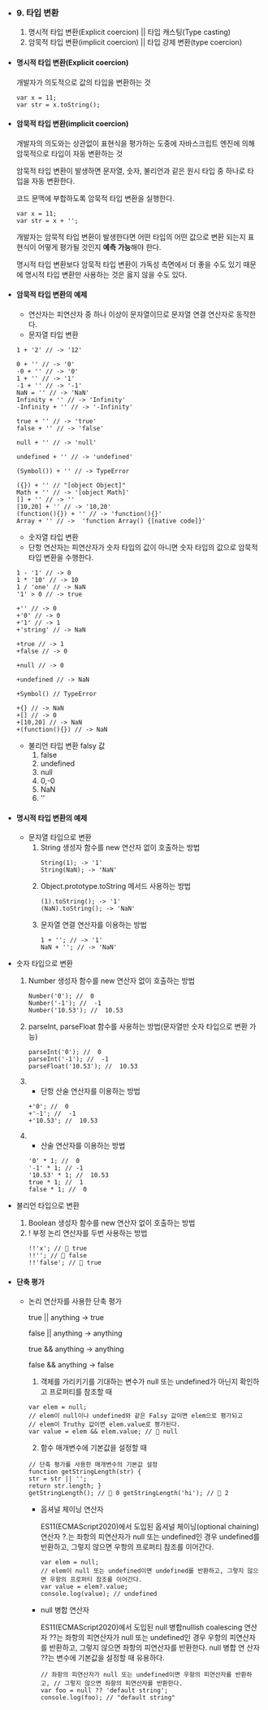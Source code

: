 - ### 9. 타입 변환

  1.  명시적 타입 변환(Explicit coercion) || 타입 캐스팅(Type casting)
  2.  암묵적 타입 변환(implicit coercion) || 타입 강제 변환(type coercion)

- #### 명시적 타입 변환(Explicit coercion)

  개발자가 의도적으로 값의 타입을 변환하는 것

  ```
  var x = 11;
  var str = x.toString();
  ```

- #### 암묵적 타입 변환(implicit coercion)

  개발자의 의도와는 상관없이 표현식을 평가하는 도중에 자바스크립트 엔진에 의해 암묵적으로 타입이 자동 변환하는 것

  암묵적 타입 변환이 발생하면 문자열, 숫자, 불리언과 같은 원시 타입 중 하나로 타입을 자동 변환한다.

  코드 문맥에 부합하도록 암묵적 타입 변환을 실행한다.

  ```
  var x = 11;
  var str = x + '';
  ```

  개발자는 암묵적 타입 변환이 발생한다면 어떤 타입의 어떤 값으로 변환 되는지 표현식이 어떻게 평가될 것인지 <strong>예측 가능</strong>해야 한다.

  명시적 타입 변환보다 암묵적 타입 변환이 가독성 측면에서 더 좋을 수도 있기 때문에 명시적 타입 변환만 사용하는 것은 옳지 않을 수도 있다.

- #### 암묵적 타입 변환의 예제

  - 연산자는 피연산자 중 하나 이상이 문자열이므로 문자열 연결 연산자로 동작한다.

  * 문자열 타입 변환

  ```
  1 + '2' // -> '12'

  0 + '' // -> '0'
  -0 + '' // -> '0'
  1 + '' // -> '1'
  -1 + '' // -> '-1'
  NaN = '' // -> 'NaN'
  Infinity + '' // -> 'Infinity'
  -Infinity + '' // -> '-Infinity'

  true + '' // -> 'true'
  false + '' // -> 'false'

  null + '' // -> 'null'

  undefined + '' // -> 'undefined'

  (Symbol()) + '' // -> TypeError

  ({}) + '' // "[object Object]"
  Math + '' // -> '[object Math]'
  [] + '' // -> ''
  [10,20] + '' // -> '10,20'
  (function(){}) + '' // -> 'function(){}'
  Array + '' // ->  'function Array() {[native code]}'
  ```

  - 숫자열 타입 변환

  * 단항 연산자는 피연산자가 숫자 타입의 값이 아니면 숫자 타입의 값으로 암묵적 타입 변환을 수행한다.

  ```
  1 - '1' // -> 0
  1 * '10' // -> 10
  1 / 'one' // -> NaN
  '1' > 0 // -> true

  +'' // -> 0
  +'0' // -> 0
  +'1' // -> 1
  +'string' // -> NaN

  +true // -> 1
  +false // -> 0

  +null // -> 0

  +undefined // -> NaN

  +Symbol() // TypeError

  +{} // -> NaN
  +[] // -> 0
  +[10,20] // -> NaN
  +(function(){}) // -> NaN

  ```

  - 불리언 타입 변환
    falsy 값
    1. false
    2. undefined
    3. null
    4. 0,-0
    5. NaN
    6. ''

- #### 명시적 타입 변환의 예제
  - 문자열 타입으로 변환
    1.  String 생성자 함수를 new 연산자 없이 호출하는 방법
        ```
        String(1); -> '1'
        String(NaN); -> 'NaN'
        ```
    2.  Object.prototype.toString 메서드 사용하는 방법
        ```
        (1).toString(); -> '1'
        (NaN).toString(); -> 'NaN'
        ```
    3.  문자열 연결 연산자를 이용하는 방법
        ```
        1 + ''; // -> '1'
        NaN + ''; // -> 'NaN'
        ```
- 숫자 타입으로 변환

  1. Number 생성자 함수를 new 연산자 없이 호출하는 방법
     ```
     Number('0'); //  0
     Number('-1'); //  -1
     Number('10.53'); //  10.53
     ```
  2. parseInt, parseFloat 함수를 사용하는 방법(문자열만 숫자 타입으로 변환 가능)
     ```
     parseInt('0'); //  0
     parseInt('-1'); //  -1
     parseFloat('10.53'); //  10.53
     ```
  3. - 단항 산술 연산자를 이용하는 방법
     ```
     +'0'; //  0
     +'-1'; //  -1
     +'10.53'; //  10.53
     ```
  4. - 산술 연산자를 이용하는 방법
     ```
     '0' * 1; //  0
     '-1' * 1; // -1
     '10.53' * 1; //  10.53
     true * 1; //  1
     false * 1; //  0
     ```

- 불리언 타입으로 변환
  1. Boolean 생성자 함수를 new 연산자 없이 호출하는 방법
  2. ! 부정 논리 연산자를 두번 사용하는 방법
     ```
     !!'x'; //  true
     !!''; //  false
     !!'false'; //  true
     ```
- #### 단축 평가

  - 논리 연산자를 사용한 단축 평가

    true || anything -> true

    false || anything -> anything

    true && anything -> anything

    false && anything -> false

    1. 객체를 가리키기를 기대하는 변수가 null 또는 undefined가 아닌지 확인하고 프로퍼티를 참조할 때

    ```
    var elem = null;
    // elem이 null이나 undefined와 같은 Falsy 값이면 elem으로 평가되고
    // elem이 Truthy 값이면 elem.value로 평가된다.
    var value = elem && elem.value; //  null
    ```

    2. 함수 매개변수에 기본값을 설정할 때

    ```
    // 단축 평가를 사용한 매개변수의 기본값 설정
    function getStringLength(str) {
    str = str || '';
    return str.length; }
    getStringLength(); //  0 getStringLength('hi'); //  2
    ```

    - 옵셔널 체이닝 연산자

      ES11(ECMAScript2020)에서 도입된 옵셔널 체이닝(optional chaining) 연산자 ?.는 좌항의 피연산자가 null 또는
      undefined인 경우 undefined를 반환하고, 그렇지 않으면 우항의 프로퍼티 참조를 이어간다.

      ```
      var elem = null;
      // elem이 null 또는 undefined이면 undefined를 반환하고, 그렇지 않으면 우항의 프로퍼티 참조를 이어간다.
      var value = elem?.value;
      console.log(value); // undefined
      ```

    - null 병합 연산자

      ES11(ECMAScript2020)에서 도입된 null 병합nullish coalescing 연산자 ??는 좌항의 피연산자가 null 또는 undefined인 경우 우항의 피연산자를 반환하고, 그렇지 않으면 좌항의 피연산자를 반환한다. null 병합 연 산자 ??는 변수에 기본값을 설정할 때 유용하다.

      ```
      // 좌항의 피연산자가 null 또는 undefined이면 우항의 피연산자를 반환하고, // 그렇지 않으면 좌항의 피연산자를 반환한다.
      var foo = null ?? 'default string';
      console.log(foo); // "default string"
      ```
